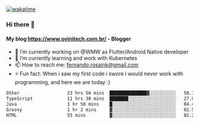 [![wakatime](https://wakatime.com/badge/user/d5892087-17e6-46ab-8384-91a71a9b88d8.svg)](https://wakatime.com/@d5892087-17e6-46ab-8384-91a71a9b88d8)
### Hi there 👋

#### My blog https://www.ovinitech.com.br/ - Blogger

- 🔭 I’m currently working on @WMW as Flutter/Android Native developer
- 🌱 I’m currently learning and work with Kubernetes
- 📫 How to reach me: fernando.rosaink@gmail.com 
- ⚡ Fun fact: When i saw my first code i swore i would never work with programming, and here we are today :)

<!--START_SECTION:waka-->

```txt
Other                  23 hrs 56 mins  ██████████████▓░░░░░░░░░░   58.13 %
TypeScript             11 hrs 30 mins  ███████░░░░░░░░░░░░░░░░░░   27.96 %
Java                   1 hr 50 mins    █░░░░░░░░░░░░░░░░░░░░░░░░   04.47 %
Groovy                 1 hr 2 mins     ▓░░░░░░░░░░░░░░░░░░░░░░░░   02.53 %
HTML                   55 mins         ▓░░░░░░░░░░░░░░░░░░░░░░░░   02.24 %
```

<!--END_SECTION:waka-->
